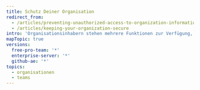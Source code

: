 ```yaml
---
title: Schutz Deiner Organisation
redirect_from:
  - /articles/preventing-unauthorized-access-to-organization-information/
  - /articles/keeping-your-organization-secure
intro: 'Organisationsinhabern stehen mehrere Funktionen zur Verfügung, mit denen sie ihre Projekte und Daten schützen können. If you''re the owner of an organization, you should regularly review your organization''s audit log{% if currentVersion != "github-ae@latest" %}, member 2FA status,{% endif %} and application settings to ensure that no unauthorized or malicious activity has occurred.'
mapTopic: true
versions:
  free-pro-team: '*'
  enterprise-server: '*'
  github-ae: '*'
topics:
  - organisationen
  - teams
---
```


